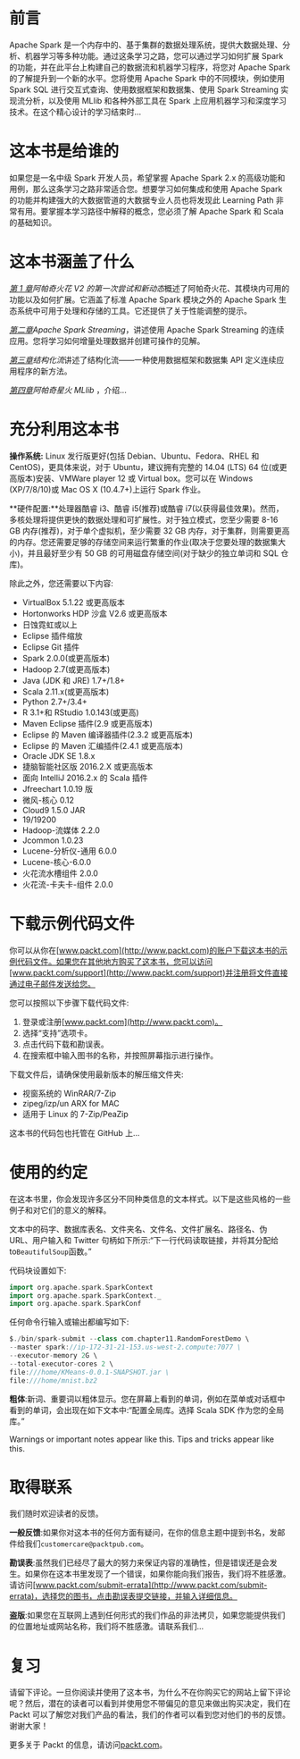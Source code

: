 # 前言

Apache Spark 是一个内存中的、基于集群的数据处理系统，提供大数据处理、分析、机器学习等多种功能。通过这条学习之路，您可以通过学习如何扩展 Spark 的功能，并在此平台上构建自己的数据流和机器学习程序，将您对 Apache Spark 的了解提升到一个新的水平。您将使用 Apache Spark 中的不同模块，例如使用 Spark SQL 进行交互式查询、使用数据框架和数据集、使用 Spark Streaming 实现流分析，以及使用 MLlib 和各种外部工具在 Spark 上应用机器学习和深度学习技术。在这个精心设计的学习结束时...

# 这本书是给谁的

如果您是一名中级 Spark 开发人员，希望掌握 Apache Spark 2.x 的高级功能和用例，那么这条学习之路非常适合您。想要学习如何集成和使用 Apache Spark 的功能并构建强大的大数据管道的大数据专业人员也将发现此 Learning Path 非常有用。要掌握本学习路径中解释的概念，您必须了解 Apache Spark 和 Scala 的基础知识。

# 这本书涵盖了什么

[*第 1 章*](00.html)*阿帕奇火花 V2 的第一次尝试和新动态*概述了阿帕奇火花、其模块内可用的功能以及如何扩展。它涵盖了标准 Apache Spark 模块之外的 Apache Spark 生态系统中可用于处理和存储的工具。它还提供了关于性能调整的提示。

[*第二章*](00.html)*Apache Spark Streaming*，讲述使用 Apache Spark Streaming 的连续应用。您将学习如何增量处理数据并创建可操作的见解。

[*第三章*](00.html)*结构化流*讲述了结构化流——一种使用数据框架和数据集 API 定义连续应用程序的新方法。

[*第四章*](00.html)*阿帕奇星火 MLlib* ，介绍...

# 充分利用这本书

**操作系统:** Linux 发行版更好(包括 Debian、Ubuntu、Fedora、RHEL 和 CentOS)，更具体来说，对于 Ubuntu，建议拥有完整的 14.04 (LTS) 64 位(或更高版本)安装、VMWare player 12 或 Virtual box。您可以在 Windows (XP/7/8/10)或 Mac OS X (10.4.7+)上运行 Spark 作业。

**硬件配置:**处理器酷睿 i3、酷睿 i5(推荐)或酷睿 i7(以获得最佳效果)。然而，多核处理将提供更快的数据处理和可扩展性。对于独立模式，您至少需要 8-16 GB 内存(推荐)，对于单个虚拟机，至少需要 32 GB 内存，对于集群，则需要更高的内存。您还需要足够的存储空间来运行繁重的作业(取决于您要处理的数据集大小)，并且最好至少有 50 GB 的可用磁盘存储空间(对于缺少的独立单词和 SQL 仓库)。

除此之外，您还需要以下内容:

*   VirtualBox 5.1.22 或更高版本
*   Hortonworks HDP 沙盒 V2.6 或更高版本
*   日蚀霓虹或以上
*   Eclipse 插件缩放
*   Eclipse Git 插件
*   Spark 2.0.0(或更高版本)
*   Hadoop 2.7(或更高版本)
*   Java (JDK 和 JRE) 1.7+/1.8+
*   Scala 2.11.x(或更高版本)
*   Python 2.7+/3.4+
*   R 3.1+和 RStudio 1.0.143(或更高)
*   Maven Eclipse 插件(2.9 或更高版本)
*   Eclipse 的 Maven 编译器插件(2.3.2 或更高版本)
*   Eclipse 的 Maven 汇编插件(2.4.1 或更高版本)
*   Oracle JDK SE 1.8.x
*   捷脑智能社区版 2016.2.X 或更高版本
*   面向 IntelliJ 2016.2.x 的 Scala 插件
*   Jfreechart 1.0.19 版
*   微风-核心 0.12
*   Cloud9 1.5.0 JAR
*   19/19200
*   Hadoop-流媒体 2.2.0
*   Jcommon 1.0.23
*   Lucene-分析仪-通用 6.0.0
*   Lucene-核心-6.0.0
*   火花流水槽组件 2.0.0
*   火花流-卡夫卡-组件 2.0.0

# 下载示例代码文件

你可以从你在[www.packt.com](http://www.packt.com)的账户下载这本书的示例代码文件。如果您在其他地方购买了这本书，您可以访问[www.packt.com/support](http://www.packt.com/support)并注册将文件直接通过电子邮件发送给您。

您可以按照以下步骤下载代码文件:

1.  登录或注册[www.packt.com](http://www.packt.com)。
2.  选择“支持”选项卡。
3.  点击代码下载和勘误表。
4.  在搜索框中输入图书的名称，并按照屏幕指示进行操作。

下载文件后，请确保使用最新版本的解压缩文件夹:

*   视窗系统的 WinRAR/7-Zip
*   zipeg/izp/un ARX for MAC
*   适用于 Linux 的 7-Zip/PeaZip

这本书的代码包也托管在 GitHub 上...

# 使用的约定

在这本书里，你会发现许多区分不同种类信息的文本样式。以下是这些风格的一些例子和对它们的意义的解释。

文本中的码字、数据库表名、文件夹名、文件名、文件扩展名、路径名、伪 URL、用户输入和 Twitter 句柄如下所示:“下一行代码读取链接，并将其分配给 to`BeautifulSoup`函数。”

代码块设置如下:

```scala
import org.apache.spark.SparkContext
import org.apache.spark.SparkContext._
import org.apache.spark.SparkConf
```

任何命令行输入或输出都编写如下:

```scala
$./bin/spark-submit --class com.chapter11.RandomForestDemo \
--master spark://ip-172-31-21-153.us-west-2.compute:7077 \
--executor-memory 2G \
--total-executor-cores 2 \
file:///home/KMeans-0.0.1-SNAPSHOT.jar \
file:///home/mnist.bz2
```

**粗体**:新词、重要词以粗体显示。您在屏幕上看到的单词，例如在菜单或对话框中看到的单词，会出现在如下文本中:“配置全局库。选择 Scala SDK 作为您的全局库。”

Warnings or important notes appear like this. Tips and tricks appear like this.

# 取得联系

我们随时欢迎读者的反馈。

**一般反馈**:如果你对这本书的任何方面有疑问，在你的信息主题中提到书名，发邮件给我们`customercare@packtpub.com`。

**勘误表**:虽然我们已经尽了最大的努力来保证内容的准确性，但是错误还是会发生。如果你在这本书里发现了一个错误，如果你能向我们报告，我们将不胜感激。请访问[www.packt.com/submit-errata](http://www.packt.com/submit-errata)，选择您的图书，点击勘误表提交链接，并输入详细信息。

**盗版**:如果您在互联网上遇到任何形式的我们作品的非法拷贝，如果您能提供我们的位置地址或网站名称，我们将不胜感激。请联系我们...

# 复习

请留下评论。一旦你阅读并使用了这本书，为什么不在你购买它的网站上留下评论呢？然后，潜在的读者可以看到并使用您不带偏见的意见来做出购买决定，我们在 Packt 可以了解您对我们产品的看法，我们的作者可以看到您对他们的书的反馈。谢谢大家！

更多关于 Packt 的信息，请访问[packt.com](http://www.packt.com/)。